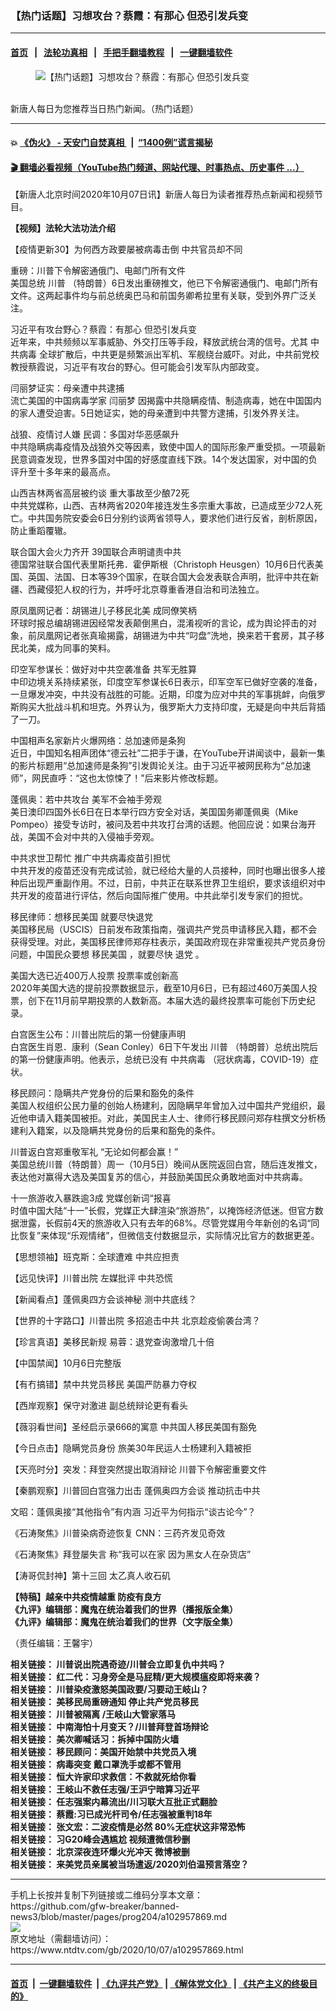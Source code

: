 ### 【热门话题】习想攻台？蔡霞：有那心 但恐引发兵变
------------------------

#### [首页](https://github.com/gfw-breaker/banned-news3/blob/master/README.md) &nbsp;&nbsp;|&nbsp;&nbsp; [法轮功真相](https://github.com/begood0513/basic/blob/master/README.md)  &nbsp;&nbsp;|&nbsp;&nbsp; [手把手翻墙教程](https://github.com/gfw-breaker/guides/wiki)  &nbsp;&nbsp;|&nbsp;&nbsp; [一键翻墙软件](https://github.com/gfw-breaker/nogfw/blob/master/README.md)  



<div><div class="featured_image">
 <figure>
  <img alt="【热门话题】习想攻台？蔡霞：有那心 但恐引发兵变" src="https://i.ntdtv.com/assets/uploads/2020/06/45-1-1-800x450.jpg"/>
 </figure><br/>
 <span class="caption">
  新唐人每日为您推荐当日热门新闻。（热门话题）
 </span>
</div>
</div><hr/>

#### 💥 [《伪火》 - 天安门自焚真相 ](http://158.247.195.190:10000/videos/blog/weihuo.html)&nbsp; |&nbsp; [“1400例”谎言揭秘  ](http://158.247.195.190:10000/videos/blog/jiexi1400.html)

#### [ 🎬  翻墙必看视频（YouTube热门频道、网站代理、时事热点、历史事件 ...）](https://github.com/gfw-breaker/links/blob/master/banned.md)

<div><div class="post_content" itemprop="articleBody">
 <p>
  【新唐人北京时间2020年10月07日讯】新唐人每日为读者推荐热点新闻和视频节目。
 </p>
 <p>
  <strong>
   <ok href="https://www.ntdtv.com/gb/2020/10/05/a102956290.html" rel="noopener" target="_blank">
    【视频】法轮大法功法介绍
   </ok>
  </strong>
 </p>
 <p>
  <ok href="https://www.ntdtv.com/gb/2020/10/05/a102956083.html" rel="noopener" target="_blank">
   【疫情更新30】为何西方政要屡被病毒击倒 中共官员却不同
  </ok>
 </p>
 <p>
  <ok href="https://www.ntdtv.com/gb/2020/10/07/a102957890.html" rel="noopener" target="_blank">
   重磅：川普下令解密通俄门、电邮门所有文件
  </ok>
  <br/>
  美国总统
  <ok href="https://www.ntdtv.com/gb/川普.htm">
   川普
  </ok>
  （特朗普）6日发出重磅推文，他已下令解密通俄门、电邮门所有文件。这两起事件均与前总统奥巴马和前国务卿希拉里有关联，受到外界广泛关注。
 </p>
 <p>
  <ok href="https://www.ntdtv.com/gb/2020/10/07/a102957735.html" rel="noopener" target="_blank">
   习近平有攻台野心？蔡霞：有那心 但恐引发兵变
  </ok>
  <br/>
  近年来，中共频频以军事威胁、外交打压等手段，释放武统台湾的信号。尤其
  <ok href="https://www.ntdtv.com/gb/中共病毒.htm">
   中共病毒
  </ok>
  全球扩散后，中共更是频繁派出军机、军舰绕台威吓。对此，中共前党校教授蔡霞说，习近平有攻台的野心。但可能会引发军队内部政变。
 </p>
 <p>
  <ok href="https://www.ntdtv.com/gb/2020/10/07/a102957659.html" rel="noopener" target="_blank">
   闫丽梦证实：母亲遭中共逮捕
  </ok>
  <br/>
  流亡美国的中国病毒学家
  <ok href="https://www.ntdtv.com/gb/闫丽梦.htm">
   闫丽梦
  </ok>
  因揭露中共隐瞒疫情、制造病毒，她在中国国内的家人遭受迫害。5日她证实，她的母亲遭到中共警方逮捕，引发外界关注。
 </p>
 <p>
  <ok href="https://www.ntdtv.com/gb/2020/10/07/a102957846.html" rel="noopener" target="_blank">
   战狼、疫情讨人嫌 民调：多国对华恶感飙升
  </ok>
  <br/>
  中共隐瞒病毒疫情及战狼外交等因素，致使中国人的国际形象严重受损。一项最新民意调查发现，世界多国对中国的好感度直线下跌。14个发达国家，对中国的负评升至十多年来的最高点。
 </p>
 <p>
  <ok href="https://www.ntdtv.com/gb/2020/10/07/a102957886.html" rel="noopener" target="_blank">
   山西吉林两省高层被约谈 重大事故至少酿72死
  </ok>
  <br/>
  中共党媒称，山西、吉林两省2020年接连发生多宗重大事故，已造成至少72人死亡。中共国务院安委会6日分别约谈两省领导人，要求他们进行反省，剖析原因，防止重蹈覆辙。
 </p>
 <p>
  <ok href="https://www.ntdtv.com/gb/2020/10/07/a102957753.html" rel="noopener" target="_blank">
   联合国大会火力齐开 39国联合声明谴责中共
  </ok>
  <br/>
  德国常驻联合国代表里斯托弗．霍伊斯根（Christoph Heusgen）10月6日代表美国、英国、法国、日本等39个国家，在联合国大会发表联合声明，批评中共在新疆、西藏侵犯人权的行为，并呼吁北京尊重香港自治和司法独立。
 </p>
 <p>
  <ok href="https://www.ntdtv.com/gb/2020/10/06/a102957243.html" rel="noopener" target="_blank">
   原凤凰网记者：胡锡进儿子移民北美 成同僚笑柄
  </ok>
  <br/>
  环球时报总编胡锡进因经常发表颠倒黑白，混淆视听的言论，成为舆论抨击的对象，前凤凰网记者张真瑜揭露，胡锡进为中共“叼盘”洗地，换来若干套房，其子移民北美，成为同事的笑料。
 </p>
 <p>
  <ok href="https://www.ntdtv.com/gb/2020/10/07/a102957723.html" rel="noopener" target="_blank">
   印空军参谋长：做好对中共空袭准备 共军无胜算
  </ok>
  <br/>
  中印边境关系持续紧张，印度空军参谋长6日表示，印军空军已做好空袭的准备，一旦爆发冲突，中共没有战胜的可能。近期，印度为应对中共的军事挑衅，向俄罗斯购买大批战斗机和坦克。外界认为，俄罗斯大力支持印度，无疑是向中共后背插了一刀。
 </p>
 <p>
  <ok href="https://www.ntdtv.com/gb/2020/10/07/a102957699.html" rel="noopener" target="_blank">
   中国相声名家新片火爆网络：总加速师是条狗
  </ok>
  <br/>
  近日，中国知名相声团体“德云社”二把手于谦，在YouTube开讲闻谈中，最新一集的影片标题用“总加速师是条狗”引发舆论关注。由于习近平被网民称为“总加速师”，网民直呼：“这也太惊悚了！”后来影片修改标题。
 </p>
 <p>
  <ok href="https://www.ntdtv.com/gb/2020/10/07/a102957815.html" rel="noopener" target="_blank">
   蓬佩奥：若中共攻台 美军不会袖手旁观
  </ok>
  <br/>
  美日澳印四国外长6日在日本举行四方安全对话，美国国务卿蓬佩奥（Mike Pompeo）接受专访时，被问及若中共攻打台湾的话题。他回应说：如果台海开战，美国不会对中共的入侵袖手旁观。
 </p>
 <p>
  <ok href="https://www.ntdtv.com/gb/2020/10/07/a102957784.html" rel="noopener" target="_blank">
   中共求世卫帮忙 推广中共病毒疫苗引担忧
  </ok>
  <br/>
  中共开发的疫苗还没有完成试验，就已经给大量的人员接种，同时也曝出很多人接种后出现严重副作用。不过，日前，中共正在联系世界卫生组织，要求该组织对中共开发的疫苗进行评估，然后向国际推广使用。中共此举引发专家们的担忧。
 </p>
 <p>
  <ok href="https://www.ntdtv.com/gb/2020/10/07/a102957763.html" rel="noopener" target="_blank">
   移民律师：想移民美国 就要尽快退党
  </ok>
  <br/>
  美国移民局（USCIS）日前发布政策指南，强调共产党员申请移民入籍，都不会获得受理。对此，美国移民律师郑存柱表示，美国政府现在非常重视共产党员身份问题，中国民众要想
  <ok href="https://www.ntdtv.com/gb/移民美国.htm">
   移民美国
  </ok>
  ，就要尽快
  <ok href="https://www.ntdtv.com/gb/退党.htm">
   退党
  </ok>
  。
 </p>
 <p>
  <ok href="https://www.ntdtv.com/gb/2020/10/06/a102957528.html" rel="noopener" target="_blank">
   美国大选已近400万人投票 投票率或创新高
  </ok>
  <br/>
  2020年美国大选的提前投票数据显示，截至10月6日，已有超过460万美国人投票，创下在11月前早期投票的人数新高。本届大选的最终投票率可能创下历史纪录。
 </p>
 <p>
  <ok href="https://www.ntdtv.com/gb/2020/10/07/a102957673.html" rel="noopener" target="_blank">
   白宫医生公布：川普出院后的第一份健康声明
  </ok>
  <br/>
  白宫医生肖恩．康利（Sean Conley）6日下午发出
  <ok href="https://www.ntdtv.com/gb/川普.htm">
   川普
  </ok>
  （特朗普）总统出院后的第一份健康声明。他表示，总统已没有
  <ok href="https://www.ntdtv.com/gb/中共病毒.htm">
   中共病毒
  </ok>
  （冠状病毒，COVID-19）症状。
 </p>
 <p>
  <ok href="https://www.ntdtv.com/gb/2020/10/07/a102957668.html" rel="noopener" target="_blank">
   移民顾问：隐瞒共产党身份的后果和豁免的条件
  </ok>
  <br/>
  美国人权组织公民力量的创始人杨建利，因隐瞒早年曾加入过中国共产党组织，最近他申请入籍美国被拒。对此，美国民主人士、律师行移民顾问郑存柱撰文分析杨建利入籍案，以及隐瞒共党身份的后果和豁免的条件。
 </p>
 <p>
  <ok href="https://www.ntdtv.com/gb/2020/10/06/a102957462.html" rel="noopener" target="_blank">
   川普返白宫郑重敬军礼 “无论如何都会赢！”
  </ok>
  <br/>
  美国总统川普（特朗普）周一（10月5日）晚间从医院返回白宫，随后连发推文，表达他对赢得大选及美国复苏的信心，并鼓励美国民众勇敢地面对中共病毒。
 </p>
 <p>
  <ok href="https://www.ntdtv.com/gb/2020/10/06/a102957469.html" rel="noopener" target="_blank">
   十一旅游收入暴跌逾3成 党媒创新词“报喜
  </ok>
  <br/>
  时值中国大陆“十一”长假，党媒正大肆渲染“旅游热”，以掩饰经济低迷。但官方数据泄露，长假前4天的旅游收入只有去年的68%。尽管党媒用今年新创的名词“同比恢复”来体现“乐观情绪”，但微信支付数据显示，实际情况比官方的数据更差。
 </p>
 <p>
  <ok href="https://www.ntdtv.com/gb/2020/10/05/a102956137.html" rel="noopener" target="_blank">
   【思想领袖】班克斯：全球遭难 中共应担责
  </ok>
 </p>
 <p>
  <ok href="https://www.ntdtv.com/gb/2020/10/07/a102957658.html" rel="noopener" target="_blank">
   【远见快评】川普出院 左媒批评 中共恐慌
  </ok>
 </p>
 <p>
  <ok href="https://www.ntdtv.com/gb/2020/10/07/a102957642.html" rel="noopener" target="_blank">
   【新闻看点】蓬佩奥四方会谈神秘 测中共底线？
  </ok>
 </p>
 <p>
  <ok href="https://www.ntdtv.com/gb/2020/10/06/a102957323.html" rel="noopener" target="_blank">
   【世界的十字路口】川普出院 多招追击中共 北京趁疫偷袭台湾？
  </ok>
 </p>
 <p>
  <ok href="https://www.ntdtv.com/gb/2020/10/07/a102957794.html" rel="noopener" target="_blank">
   【珍言真语】美移民新规 易蓉：退党查询激增几十倍
  </ok>
 </p>
 <p>
  <ok href="https://www.ntdtv.com/gb/2020/10/06/a102957605.html" rel="noopener" target="_blank">
   【中国禁闻】10月6日完整版
  </ok>
 </p>
 <p>
  <ok href="https://www.ntdtv.com/gb/2020/10/06/a102957169.html" rel="noopener" target="_blank">
   【有冇搞错】禁中共党员移民 美国严防暴力夺权
  </ok>
 </p>
 <p>
  <ok href="https://www.ntdtv.com/gb/2020/10/07/a102957746.html" rel="noopener" target="_blank">
   【西岸观察】保守对激进 副总统辩论更有看头
  </ok>
 </p>
 <p>
  <ok href="https://www.ntdtv.com/gb/2020/10/05/a102956596.html" rel="noopener" target="_blank">
   【薇羽看世间】圣经启示录666的寓意 中共国人移民美国有豁免
  </ok>
 </p>
 <p>
  <ok href="https://www.ntdtv.com/gb/2020/10/06/a102957456.html" rel="noopener" target="_blank">
   【今日点击】隐瞒党员身份 旅美30年民运人士杨建利入籍被拒
  </ok>
 </p>
 <p>
  <ok href="https://www.ntdtv.com/gb/2020/10/07/a102957731.html" rel="noopener" target="_blank">
   【天亮时分】突发：拜登突然提出取消辩论 川普下令解密重要文件
  </ok>
 </p>
 <p>
  <ok href="https://www.ntdtv.com/gb/2020/10/07/a102957724.html" rel="noopener" target="_blank">
   【秦鹏观察】川普回白宫强力出击 蓬佩奥四方会谈 推动抗击中共
  </ok>
 </p>
 <p>
  <ok href="https://www.ntdtv.com/gb/2020/10/05/a102956290.html" rel="noopener" target="_blank">
   文昭：蓬佩奥接“其他指令”有内涵 习近平为何指示“谈古论今”？
  </ok>
 </p>
 <p>
  <ok href="https://www.ntdtv.com/gb/2020/10/06/a102957432.html" rel="noopener" target="_blank">
   《石涛聚焦》川普染病奇迹恢复 CNN：三药齐发见奇效
  </ok>
 </p>
 <p>
  <ok href="https://www.ntdtv.com/gb/2020/10/06/a102957547.html" rel="noopener" target="_blank">
   《石涛聚焦》拜登屡失言 称“我可以在家 因为黑女人在杂货店”
  </ok>
 </p>
 <p>
  <ok href="https://www.ntdtv.com/gb/2020/10/07/a102957678.html" rel="noopener" target="_blank">
   【涛哥侃封神】第十三回 太乙真人收石矶
  </ok>
 </p>
 <p>
  <strong>
   <ok href="https://www.ntdtv.com/gb/2020/04/23/a102829962.html" rel="noopener" target="_blank">
    【特稿】越亲中共疫情越重 防疫有良方
   </ok>
  </strong>
  <br/>
  <strong>
   <ok href="https://www.ntdtv.com/gb/2019/02/15/a102512426.html" rel="noopener" target="_blank">
    《九评》编辑部：魔鬼在统治着我们的世界（播报版全集）
   </ok>
  </strong>
  <br/>
  <strong>
   <ok href=" https://www.ntdtv.com/gb/2018/06/08/a1378888.html" rel="noopener" target="_blank">
    《九评》编辑部：魔鬼在统治着我们的世界（文字版全集）
   </ok>
  </strong>
 </p>
 <p>
  （责任编辑：王馨宇）
 </p>
 <p>
  <strong>
   相关链接：
   <ok href="https://www.ntdtv.com/gb/2020/10/06/a102957168.html" rel="noopener" target="_blank">
    川普说出院遇奇迹/川普会立即复仇中共吗？
   </ok>
  </strong>
  <br/>
  <strong>
   相关链接：
   <ok href="https://www.ntdtv.com/gb/2020/10/05/a102956364.html" rel="noopener" target="_blank">
    红二代：习身旁全是马屁精/更大规模瘟疫即将来袭？
   </ok>
  </strong>
  <br/>
  <strong>
   相关链接：
   <ok href="https://www.ntdtv.com/gb/2020/10/04/a102955822.html" rel="noopener" target="_blank">
    川普染疫激怒美国政要/习要动王岐山？
   </ok>
  </strong>
  <br/>
  <strong>
   相关链接：
   <ok href="https://www.ntdtv.com/gb/2020/10/03/a102955072.html" rel="noopener" target="_blank">
    美移民局重磅通知 停止共产党员移民
   </ok>
  </strong>
  <br/>
  <strong>
   相关链接：
   <ok href="https://www.ntdtv.com/gb/2020/10/02/a102954250.html" rel="noopener" target="_blank">
    川普被隔离 /王岐山大管家落马
   </ok>
  </strong>
  <br/>
  <strong>
   相关链接：
   <ok href="https://www.ntdtv.com/gb/2020/09/30/a102952585.html" rel="noopener" target="_blank">
    中南海怕十月变天？/川普拜登首场辩论
   </ok>
  </strong>
  <br/>
  <strong>
   相关链接：
   <ok href="https://www.ntdtv.com/gb/2020/09/29/a102951882.html" rel="noopener" target="_blank">
    美次卿喊话习：拆掉中国防火墙
   </ok>
  </strong>
  <br/>
  <strong>
   相关链接：
   <ok href="https://www.ntdtv.com/gb/2020/09/28/a102950930.html" rel="noopener" target="_blank">
    移民顾问：美国开始禁中共党员入境
   </ok>
  </strong>
  <br/>
  <strong>
   相关链接：
   <ok href="https://www.ntdtv.com/gb/2020/09/26/a102949664.html" rel="noopener" target="_blank">
    病毒突变 戴口罩洗手或都不管用
   </ok>
  </strong>
  <br/>
  <strong>
   相关链接：
   <ok href="https://www.ntdtv.com/gb/2020/09/25/a102948968.html" rel="noopener" target="_blank">
    恒大许家印求救信：不救就死给你看
   </ok>
  </strong>
  <br/>
  <strong>
   相关链接：
   <ok href="https://www.ntdtv.com/gb/2020/09/24/a102948148.html" rel="noopener" target="_blank">
    王岐山不救任志强/王沪宁暗算习近平
   </ok>
  </strong>
  <br/>
  <strong>
   相关链接：
   <ok href="https://www.ntdtv.com/gb/2020/09/23/a102947334.html" rel="noopener" target="_blank">
    任志强案内幕流出/川习联大互批正式翻脸
   </ok>
  </strong>
  <br/>
  <strong>
   相关链接：
   <ok href="https://www.ntdtv.com/gb/2020/09/22/a102946539.html" rel="noopener" target="_blank">
    蔡霞:习已成光杆司令/任志强被重判18年
   </ok>
  </strong>
  <br/>
  <strong>
   相关链接：
   <ok href="https://www.ntdtv.com/gb/2020/09/21/a102945729.html" rel="noopener" target="_blank">
    张文宏：二波疫情是必然 80%无症状这非常恐怖
   </ok>
  </strong>
  <br/>
  <strong>
   相关链接：
   <ok href="https://www.ntdtv.com/gb/2020/09/20/a102945213.html" rel="noopener" target="_blank">
    习G20峰会遇尴尬 视频遭微信秒删
   </ok>
  </strong>
  <br/>
  <strong>
   相关链接：
   <ok href="https://www.ntdtv.com/gb/2020/09/19/a102944544.html" rel="noopener" target="_blank">
    北京深夜连环爆火光冲天 微博被删
   </ok>
  </strong>
  <br/>
  <strong>
   相关链接：
   <ok href="https://www.ntdtv.com/gb/2020/09/18/a102943664.html" rel="noopener" target="_blank">
    来美党员亲属被当场遣返/2020刘伯温预言落空？
   </ok>
  </strong>
 </p>
 <div class="single_ad">
 </div>
</div>
</div>
<hr/>
手机上长按并复制下列链接或二维码分享本文章：<br/>
https://github.com/gfw-breaker/banned-news3/blob/master/pages/prog204/a102957869.md <br/>
<a href='https://github.com/gfw-breaker/banned-news3/blob/master/pages/prog204/a102957869.md'><img src='https://github.com/gfw-breaker/banned-news3/blob/master/pages/prog204/a102957869.md.png'/></a> <br/>
原文地址（需翻墙访问）：https://www.ntdtv.com/gb/2020/10/07/a102957869.html


------------------------
#### [首页](https://github.com/gfw-breaker/banned-news3/blob/master/README.md) &nbsp;|&nbsp; [一键翻墙软件](https://github.com/gfw-breaker/nogfw/blob/master/README.md) &nbsp;| [《九评共产党》](https://github.com/gfw-breaker/9ping.md/blob/master/README.md#九评之一评共产党是什么) | [《解体党文化》](https://github.com/gfw-breaker/jtdwh.md/blob/master/README.md) | [《共产主义的终极目的》](https://github.com/gfw-breaker/gczydzjmd.md/blob/master/README.md)


<img src='http://gfw-breaker.win/banned-news3/pages/prog204/a102957869.md' width='0px' height='0px'/>